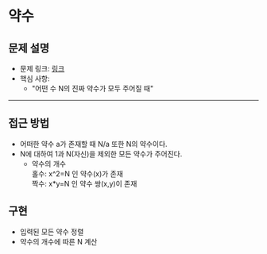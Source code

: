 # 약수

## 문제 설명
- 문제 링크: [링크](https://www.acmicpc.net/problem/1037)
- 핵심 사항:
  - "어떤 수 N의 진짜 약수가 모두 주어질 때"
---

## 접근 방법
- 어떠한 약수 a가 존재할 때 N/a 또한 N의 약수이다.
- N에 대하여 1과 N(자신)을 제외한 모든 약수가 주어진다.
  - 약수의 개수   
    홀수: x^2=N 인 약수(x)가 존재   
    짝수: x*y=N 인 약수 쌍(x,y)이 존재

## 구현
- 입력된 모든 약수 정렬
- 약수의 개수에 따른 N 계산